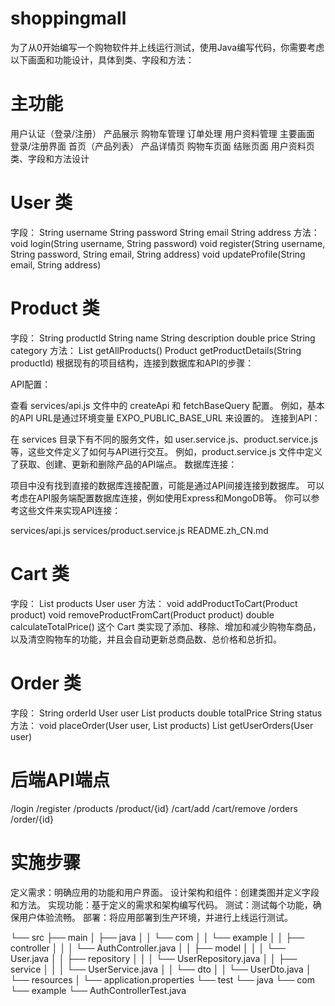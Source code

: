 # shoppingmall

为了从0开始编写一个购物软件并上线运行测试，使用Java编写代码，你需要考虑以下画面和功能设计，具体到类、字段和方法：

# 主功能
用户认证（登录/注册）
产品展示
购物车管理
订单处理
用户资料管理
主要画面
登录/注册界面
首页（产品列表）
产品详情页
购物车页面
结账页面
用户资料页
类、字段和方法设计
# User 类
字段：
String username
String password
String email
String address
方法：
void login(String username, String password)
void register(String username, String password, String email, String address)
void updateProfile(String email, String address)
# Product 类
字段：
String productId
String name
String description
double price
String category
方法：
List<Product> getAllProducts()
Product getProductDetails(String productId)
根据现有的项目结构，连接到数据库和API的步骤：

API配置：

查看 services/api.js 文件中的 createApi 和 fetchBaseQuery 配置。
例如，基本的API URL是通过环境变量 EXPO_PUBLIC_BASE_URL 来设置的。
连接到API：

在 services 目录下有不同的服务文件，如 user.service.js、product.service.js 等，这些文件定义了如何与API进行交互。
例如，product.service.js 文件中定义了获取、创建、更新和删除产品的API端点。
数据库连接：

项目中没有找到直接的数据库连接配置，可能是通过API间接连接到数据库。
可以考虑在API服务端配置数据库连接，例如使用Express和MongoDB等。
你可以参考这些文件来实现API连接：

services/api.js
services/product.service.js
README.zh_CN.md

# Cart 类
字段：
List<Product> products
User user
方法：
void addProductToCart(Product product)
void removeProductFromCart(Product product)
double calculateTotalPrice()
这个 Cart 类实现了添加、移除、增加和减少购物车商品，以及清空购物车的功能，并且会自动更新总商品数、总价格和总折扣。

# Order 类
字段：
String orderId
User user
List<Product> products
double totalPrice
String status
方法：
void placeOrder(User user, List<Product> products)
List<Order> getUserOrders(User user)
# 后端API端点
/login
/register
/products
/product/{id}
/cart/add
/cart/remove
/orders
/order/{id}
# 实施步骤
定义需求：明确应用的功能和用户界面。
设计架构和组件：创建类图并定义字段和方法。
实现功能：基于定义的需求和架构编写代码。
测试：测试每个功能，确保用户体验流畅。
部署：将应用部署到生产环境，并进行上线运行测试。

└── src
    ├── main
    │   ├── java
    │   │   └── com
    │   │       └── example
    │   │           ├── controller
    │   │           │   └── AuthController.java
    │   │           ├── model
    │   │           │   └── User.java
    │   │           ├── repository
    │   │           │   └── UserRepository.java
    │   │           ├── service
    │   │           │   └── UserService.java
    │   │           └── dto
    │   │               └── UserDto.java
    │   └── resources
    │       └── application.properties
    └── test
        └── java
            └── com
                └── example
                    └── AuthControllerTest.java
